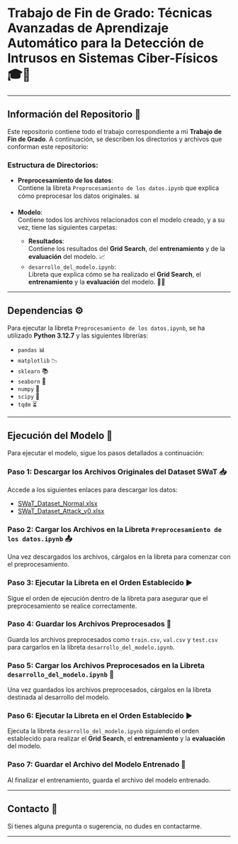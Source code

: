# Trabajo de Fin de Grado: Técnicas Avanzadas de Aprendizaje Automático para la Detección de Intrusos en Sistemas Ciber-Físicos 🎓🔐

---

## Información del Repositorio 📂

Este repositorio contiene todo el trabajo correspondiente a mi **Trabajo de Fin de Grado**. A continuación, se describen los directorios y archivos que conforman este repositorio:

### Estructura de Directorios:

- **Preprocesamiento de los datos**:  
  Contiene la libreta `Preprocesamiento de los datos.ipynb` que explica cómo preprocesar los datos originales. 📊

- **Modelo**:  
  Contiene todos los archivos relacionados con el modelo creado, y a su vez, tiene las siguientes carpetas:
  - **Resultados**:  
    Contiene los resultados del **Grid Search**, del **entrenamiento** y de la **evaluación** del modelo. 📈
  - `desarrollo_del_modelo.ipynb`:  
    Libreta que explica cómo se ha realizado el **Grid Search**, el **entrenamiento** y la **evaluación** del modelo. 🧑‍💻

---

## Dependencias ⚙️

Para ejecutar la libreta `Preprocesamiento de los datos.ipynb`, se ha utilizado **Python 3.12.7** y las siguientes librerías:

- `pandas` 📊
- `matplotlib` 📉
- `sklearn` 📚
- `seaborn` 🌈
- `numpy` 🔢
- `scipy` 🧪
- `tqdm` ⏳

---

## Ejecución del Modelo 🚀

Para ejecutar el modelo, sigue los pasos detallados a continuación:

### Paso 1: Descargar los Archivos Originales del Dataset SWaT 📥

Accede a los siguientes enlaces para descargar los datos:

- [SWaT_Dataset_Normal.xlsx](https://pruebasaluuclm-my.sharepoint.com/:x:/r/personal/oscar_alcarria_alu_uclm_es/Documents/Archivos%20TFG/Datos%20Originales%20SWaT/SWaT_Dataset_Normal.xlsx?d=w9a72d4f689c246538b404ae29ee1f5a5&csf=1&web=1&e=7afD8A)
- [SWaT_Dataset_Attack_v0.xlsx](https://pruebasaluuclm-my.sharepoint.com/:x:/r/personal/oscar_alcarria_alu_uclm_es/Documents/Archivos%20TFG/Datos%20Originales%20SWaT/SWaT_Dataset_Attack_v0.xlsx?d=w48b3d7413b314499985f8ed7bf5c8be4&csf=1&web=1&e=eMIMfm)

### Paso 2: Cargar los Archivos en la Libreta `Preprocesamiento de los datos.ipynb` 📤

Una vez descargados los archivos, cárgalos en la libreta para comenzar con el preprocesamiento.

### Paso 3: Ejecutar la Libreta en el Orden Establecido ▶️

Sigue el orden de ejecución dentro de la libreta para asegurar que el preprocesamiento se realice correctamente.

### Paso 4: Guardar los Archivos Preprocesados 💾

Guarda los archivos preprocesados como `train.csv`, `val.csv` y `test.csv` para cargarlos en la libreta `desarrollo_del_modelo.ipynb`.

### Paso 5: Cargar los Archivos Preprocesados en la Libreta `desarrollo_del_modelo.ipynb` 🔄

Una vez guardados los archivos preprocesados, cárgalos en la libreta destinada al desarrollo del modelo.

### Paso 6: Ejecutar la Libreta en el Orden Establecido ▶️

Ejecuta la libreta `desarrollo_del_modelo.ipynb` siguiendo el orden establecido para realizar el **Grid Search**, el **entrenamiento** y la **evaluación** del modelo.

### Paso 7: Guardar el Archivo del Modelo Entrenado 💾

Al finalizar el entrenamiento, guarda el archivo del modelo entrenado.

---

## Contacto 📧

Si tienes alguna pregunta o sugerencia, no dudes en contactarme.

---
